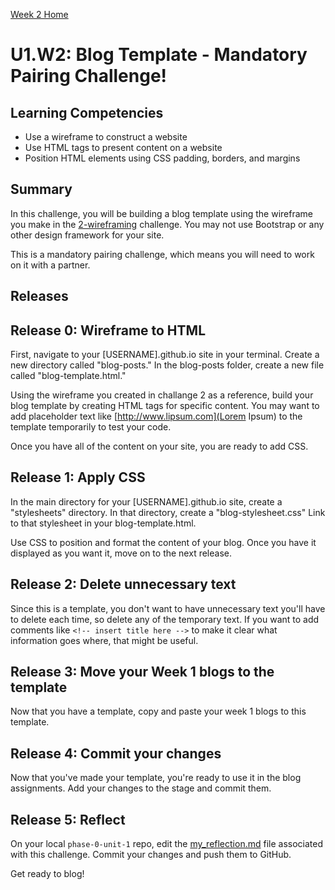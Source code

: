 [Week 2 Home](../)

# U1.W2: Blog Template - Mandatory Pairing Challenge!

## Learning Competencies
- Use a wireframe to construct a website
- Use HTML tags to present content on a website
- Position HTML elements using CSS padding, borders, and margins

## Summary
In this challenge, you will be building a blog template using the wireframe you make in the [2-wireframing](../2-wireframing) challenge. You may not use Bootstrap or any other design framework for your site.

This is a mandatory pairing challenge, which means you will need to work on it with a partner.

## Releases

## Release 0: Wireframe to HTML

First, navigate to your [USERNAME].github.io site in your terminal. Create a new directory called "blog-posts." In the blog-posts folder, create a new file called "blog-template.html."

Using the wireframe you created in challange 2 as a reference, build your blog template by creating HTML tags for specific content. You may want to add placeholder text like [http://www.lipsum.com](Lorem Ipsum) to the template temporarily to test your code.

Once you have all of the content on your site, you are ready to add CSS.

## Release 1: Apply CSS

In the main directory for your [USERNAME].github.io site, create a "stylesheets" directory. In that directory, create a "blog-stylesheet.css" Link to that stylesheet in your blog-template.html.

Use CSS to position and format the content of your blog. Once you have it displayed as you want it, move on to the next release.

## Release 2: Delete unnecessary text

Since this is a template, you don't want to have unnecessary text you'll have to delete each time, so delete any of the temporary text. If you want to add comments like ```<!-- insert title here -->``` to make it clear what information goes where, that might be useful.

## Release 3: Move your Week 1 blogs to the template
Now that you have a template, copy and paste your week 1 blogs to this template.

## Release 4: Commit your changes

Now that you've made your template, you're ready to use it in the blog assignments. Add your changes to the stage and commit them.

## Release 5: Reflect
On your local `phase-0-unit-1` repo, edit the [my_reflection.md](my_reflection.md) file associated with this challenge. Commit your changes and push them to GitHub.

Get ready to blog!


